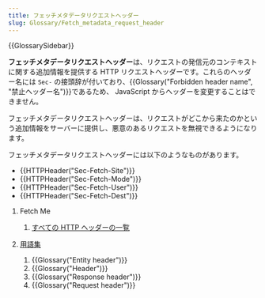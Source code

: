 ```yaml
---
title: フェッチメタデータリクエストヘッダー
slug: Glossary/Fetch_metadata_request_header
---
```


{{GlossarySidebar}}

**フェッチメタデータリクエストヘッダー**は、リクエストの発信元のコンテキストに関する追加情報を提供する HTTP リクエストヘッダーです。これらのヘッダー名には `Sec-` の接頭辞が付いており、{{Glossary("Forbidden header name", "禁止ヘッダー名")}}であるため、 JavaScript からヘッダーを変更することはできません。

フェッチメタデータリクエストヘッダーは、リクエストがどこから来たのかという追加情報をサーバーに提供し、悪意のあるリクエストを無視できるようになります。

フェッチメタデータリクエストヘッダーには以下のようなものがあります。

- {{HTTPHeader("Sec-Fetch-Site")}}
- {{HTTPHeader("Sec-Fetch-Mode")}}
- {{HTTPHeader("Sec-Fetch-User")}}
- {{HTTPHeader("Sec-Fetch-Dest")}}

1. Fetch Me

   1. [すべての HTTP ヘッダーの一覧](/ja/docs/Web/HTTP/Headers)

2. [用語集](/ja/docs/Glossary)

   1. {{Glossary("Entity header")}}
   2. {{Glossary("Header")}}
   3. {{Glossary("Response header")}}
   4. {{Glossary("Request header")}}
